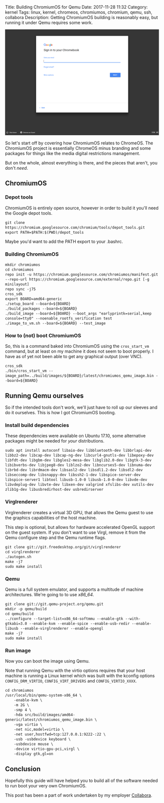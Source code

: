 Title: Building ChromiumOS for Qemu
Date: 2017-11-28 11:32
Category: kernel
Tags: linux, kernel, chromeos, chromiumos, chromium, qemu, ssh, collabora
Description: Getting ChromiumOS building is reasonably easy, but running it under Qemu requires some work. 

![Alt text](/images/2017-11-28_chromeos_qemu.png "ChromiumOS running on Qemu")

So let's start off by covering how ChromiumOS relates to ChromeOS. The
ChromiumOS project is essentially ChromeOS minus branding and some
packages for things like the media digital restrictions management.

But on the whole, almost everything is there, and the pieces that aren't,
you don't _need_.

## ChromiumOS
### Depot tools
ChromiumOS is entirely open source, however in order to build it you'll need the
Google depot tools.

    git clone https://chromium.googlesource.com/chromium/tools/depot_tools.git
    export PATH=$PATH:$(PWD)/depot_tools

Maybe you'd want to add the PATH export to your .bashrc.

### Building ChromiumOS
    mkdir chromiumos
    cd chromiumos
    repo init -u https://chromium.googlesource.com/chromiumos/manifest.git --repo-url https://chromium.googlesource.com/external/repo.git [-g minilayout]
    repo sync -j75
    cros_sdk
    export BOARD=amd64-generic
    ./setup_board --board=${BOARD}
    ./build_packages --board=${BOARD}
    ./build_image --board=${BOARD} --boot_args "earlyprintk=serial,keep console=tty0" --noenable_rootfs_verification test
    ./image_to_vm.sh --board=${BOARD} --test_image

### How to (not) boot ChromiumOS
So, this is a command baked into ChromiumOS using the `cros_start_vm` command,
but at least on my machine it does not seem to boot properly.
I have as of yet not been able to get any graphical output (over VNC).

    cros_sdk
    ./bin/cros_start_vm --image_path=../build/images/${BOARD}/latest/chromiumos_qemu_image.bin --board=${BOARD}


## Running Qemu ourselves
So if the intended tools don't work, we'll just have to roll up our sleeves
and do it ourselves. This is how I got ChromiumOS booting.

### Install build dependencies
These dependencies were available on Ubuntu 17.10, some alternative packages
might be needed for _your_ distributions.

    sudo apt install autoconf libaio-dev libbluetooth-dev libbrlapi-dev libbz2-dev libcap-dev libcap-ng-dev libcurl4-gnutls-dev libepoxy-dev libfdt-dev libgbm-dev libgles2-mesa-dev libglib2.0-dev libgtk-3-dev libibverbs-dev libjpeg8-dev liblzo2-dev libncurses5-dev libnuma-dev librbd-dev librdmacm-dev libsasl2-dev libsdl1.2-dev libsdl2-dev libseccomp-dev libsnappy-dev libssh2-1-dev libspice-server-dev libspice-server1 libtool libusb-1.0-0 libusb-1.0-0-dev libvde-dev libvdeplug-dev libvte-dev libxen-dev valgrind xfslibs-dev xutils-dev zlib1g-dev libusbredirhost-dev usbredirserver


### Virglrenderer
Virglrenderer creates a virtual 3D GPU, that allows the Qemu guest to use the
graphics capabilities of the host machine.

This step is optional, but allows for hardware accelerated OpenGL support on
the guest system.
If you don't want to use Virgl, remove it from the Qemu configure step and
the Qemu runtime flags.

    git clone git://git.freedesktop.org/git/virglrenderer
    cd virglrenderer
    ./autogen.sh
    make -j7
    sudo make install


### Qemu
Qemu is a full system emulator, and supports a multitude of machine architectures.
We're going to to use _x86_64_.

    git clone git://git.qemu-project.org/qemu.git
    mkdir -p qemu/build
    cd qemu/build
    ../configure --target-list=x86_64-softmmu --enable-gtk --with-gtkabi=3.0 --enable-kvm --enable-spice --enable-usb-redir --enable-libusb --enable-virglrenderer --enable-opengl
    make -j7
    sudo make install


### Run image
Now you can boot the image using Qemu.

Note that running Qemu with the virtio options requires that your host machine
is running a Linux kernel which was built with the kconfig options `CONFIG_DRM_VIRTIO`,
`CONFIG_VIRT_DRIVERS` and `CONFIG_VIRTIO_XXXX`.


    cd chromiumos
    /usr/local/bin/qemu-system-x86_64 \
        -enable-kvm \
        -m 2G \
        -smp 4 \
        -hda src/build/images/amd64-generic/latest/chromiumos_qemu_image.bin \
        -vga virtio \
        -net nic,model=virtio \
        -net user,hostfwd=tcp:127.0.0.1:9222-:22 \
        -usb -usbdevice keyboard \
        -usbdevice mouse \
        -device virtio-gpu-pci,virgl \
        -display gtk,gl=on


## Conclusion
Hopefully this guide will have helped you to build all of the software needed to
run boot your very own ChromiumOS.

This post has been a part of work undertaken by my employer [Collabora](http://www.collabora.com).
